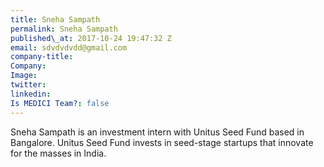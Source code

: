 ```yaml
---
title: Sneha Sampath
permalink: Sneha Sampath
published\_at: 2017-10-24 19:47:32 Z
email: sdvdvdvdd@gmail.com
company-title: 
Company: 
Image: 
twitter: 
linkedin: 
Is MEDICI Team?: false
---
```


Sneha Sampath is an investment intern with Unitus Seed Fund based in Bangalore. Unitus Seed Fund invests in seed-stage startups that innovate for the masses in India.